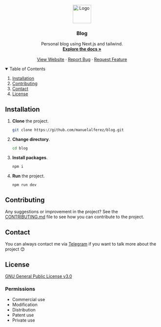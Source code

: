 <p align="center">
  <img src="https://ik.imagekit.io/manuelalferez/blog/big-logo_0UarpxMbY.png?ik-sdk-version=javascript-1.4.3&updatedAt=1643644317362" alt="Logo" width="60">
</p>



  <h3 align="center">Blog</h3>

  <p align="center">
    Personal blog using Next.js and tailwind.
    <br />
    <a href="https://github.com/manuelalferez/blog/wiki"><strong>Explore the docs »</strong></a>
    <br />
    <br />
    <a href="https://manuelalferez.com">View Website</a>
    ·
    <a href="https://github.com/manuelalferez/blog/issues">Report Bug</a>
    ·
    <a href="https://github.com/manuelalferez/blog/issues">Request Feature</a>
  </p>



<details open="open">
  <summary>Table of Contents</summary>
  <ol>
    <li><a href="#installation">Installation</a></li>
    <li><a href="#contributing">Contributing</a></li>
    <li><a href="#contact">Contact</a></li>
    <li><a href="#License">License</a></li>
  </ol>
</details>


## Installation

1. **Clone** the project.

   ```bash
   git clone https://github.com/manuelalferez/blog.git
   ```

2. **Change directory**.

   ```bash
   cd blog
   ```

3. **Install packages**.

   ```bash
   npm i
   ```

4. **Run** the project.

   ```bash
   npm run dev
   ```

## Contributing

Any suggestions or improvement in the project? See the [CONTRIBUTING.md](https://github.com/manuelalferez/blog/blob/master/doc/CONTRIBUTING.md) file to see how you can contribute to the project.

## Contact

You can always contact me via [Telegram](https://t.me/manuelalferez) if you want to talk more about the project 😊

## License

[GNU General Public License v3.0](https://github.com/manuelalferez/blog/blob/master/LICENSE)

### Permissions

- Commercial use
- Modification
- Distribution
- Patent use
- Private use
